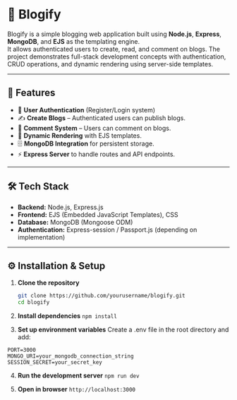 # 📝 Blogify

Blogify is a simple blogging web application built using **Node.js**, **Express**, **MongoDB**, and **EJS** as the templating engine.  
It allows authenticated users to create, read, and comment on blogs. The project demonstrates full-stack development concepts with authentication, CRUD operations, and dynamic rendering using server-side templates.

---

## 🚀 Features
- 🔐 **User Authentication** (Register/Login system)
- ✍️ **Create Blogs** – Authenticated users can publish blogs.
- 💬 **Comment System** – Users can comment on blogs.
- 📄 **Dynamic Rendering** with EJS templates.
- 🗄️ **MongoDB Integration** for persistent storage.
- ⚡ **Express Server** to handle routes and API endpoints.

---

## 🛠️ Tech Stack
- **Backend:** Node.js, Express.js  
- **Frontend:** EJS (Embedded JavaScript Templates), CSS  
- **Database:** MongoDB (Mongoose ODM)  
- **Authentication:** Express-session / Passport.js (depending on implementation)

---

## ⚙️ Installation & Setup

1. **Clone the repository**
   ```bash
   git clone https://github.com/yourusername/blogify.git
   cd blogify
   ```
2. **Install dependencies**
     ```npm install```

3. **Set up environment variables**
  Create a .env file in the root directory and add:
```
PORT=3000
MONGO_URI=your_mongodb_connection_string
SESSION_SECRET=your_secret_key
```

4. **Run the development server**
  ```npm run dev```

6. **Open in browser**
```http://localhost:3000```



